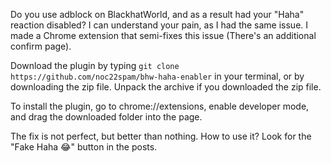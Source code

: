 Do you use adblock on BlackhatWorld, and as a result had your "Haha" reaction disabled? I can understand your pain, as I had the same issue. I made a Chrome extension that semi-fixes this issue (There's an additional confirm page).

Download the plugin by typing `git clone https://github.com/noc22spam/bhw-haha-enabler` in your terminal, or by downloading the zip file. Unpack the archive if you downloaded the zip file.

To install the plugin, go to chrome://extensions, enable developer mode, and drag the downloaded folder into the page.

The fix is not perfect, but better than nothing.
How to use it? Look for the "Fake Haha 😂" button in the posts.
